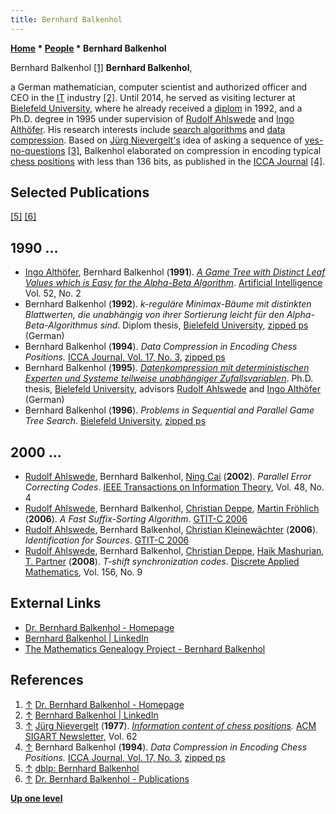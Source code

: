 ```yaml
---
title: Bernhard Balkenhol
---
```

**[Home](Home "Home") * [People](People "People") * Bernhard Balkenhol**

[](http://www.balkenhol.net/) Bernhard Balkenhol <a id="cite-note-1" href="#cite-ref-1">[1]</a>
**Bernhard Balkenhol**,

a German mathematician, computer scientist and authorized officer and CEO in the [IT](https://en.wikipedia.org/wiki/Information_technology) industry <a id="cite-note-2" href="#cite-ref-2">[2]</a>. Until 2014, he served as visiting lecturer at [Bielefeld University](https://en.wikipedia.org/wiki/Bielefeld_University), where he already received a [diplom](https://en.wikipedia.org/wiki/Diplom) in 1992, and a Ph.D. degree in 1995 under supervision of [Rudolf Ahlswede](Mathematician#Ahlswede "Mathematician") and [Ingo Althöfer](Ingo_Alth%C3%B6fer "Ingo Althöfer").
His research interests include [search algorithms](Search "Search") and [data compression](https://en.wikipedia.org/wiki/Data_compression). Based on [Jürg Nievergelt's](J%C3%BCrg_Nievergelt "Jürg Nievergelt") idea of asking a sequence of [yes-no-questions](https://en.wikipedia.org/wiki/Yes%E2%80%93no_question) <a id="cite-note-3" href="#cite-ref-3">[3]</a>, Balkenhol elaborated on compression in encoding typical [chess positions](Chess_Position "Chess Position") with less than 136 bits, as published in the [ICCA Journal](ICGA_Journal#17_3 "ICGA Journal") <a id="cite-note-4" href="#cite-ref-4">[4]</a>.

## Selected Publications

<a id="cite-note-5" href="#cite-ref-5">[5]</a> <a id="cite-note-6" href="#cite-ref-6">[6]</a>

## 1990 ...

- [Ingo Althöfer](Ingo_Alth%C3%B6fer "Ingo Althöfer"), Bernhard Balkenhol (**1991**). *[A Game Tree with Distinct Leaf Values which is Easy for the Alpha-Beta Algorithm](https://www.sciencedirect.com/science/article/abs/pii/000437029190042I#!)*. [Artificial Intelligence](https://en.wikipedia.org/wiki/Artificial_Intelligence_%28journal%29) Vol. 52, No. 2
- Bernhard Balkenhol (**1992**). *k-reguläre Minimax-Bäume mit distinkten Blattwerten, die unabhängig von ihrer Sortierung leicht für den Alpha-Beta-Algorithmus sind*. Diplom thesis, [Bielefeld University](https://en.wikipedia.org/wiki/Bielefeld_University), [zipped ps](http://www.balkenhol.net/papers/diplom.ps.gz) (German)
- Bernhard Balkenhol (**1994**). *Data Compression in Encoding Chess Positions.* [ICCA Journal, Vol. 17, No. 3](ICGA_Journal#17_3 "ICGA Journal"), [zipped ps](http://www.balkenhol.net/papers/icca94.ps.gz)
- Bernhard Balkenhol (**1995**). *[Datenkompression mit deterministischen Experten und Systeme teilweise unabhängiger Zufallsvariablen](https://pub.uni-bielefeld.de/publication/2437381)*. Ph.D. thesis, [Bielefeld University](https://en.wikipedia.org/wiki/Bielefeld_University), advisors [Rudolf Ahlswede](Mathematician#Ahlswede "Mathematician") and [Ingo Althöfer](Ingo_Alth%C3%B6fer "Ingo Althöfer") (German)
- Bernhard Balkenhol (**1996**). *Problems in Sequential and Parallel Game Tree Search*. [Bielefeld University](https://en.wikipedia.org/wiki/Bielefeld_University), [zipped ps](http://www.mathematik.uni-bielefeld.de/sfb343/preprints/pre97001.ps.gz)

## 2000 ...

- [Rudolf Ahlswede](Mathematician#Ahlswede "Mathematician"), Bernhard Balkenhol, [Ning Cai](https://dblp.uni-trier.de/pers/hd/c/Cai:Ning.html) (**2002**). *Parallel Error Correcting Codes*. [IEEE Transactions on Information Theory](IEEE#TIT "IEEE"), Vol. 48, No. 4
- [Rudolf Ahlswede](Mathematician#Ahlswede "Mathematician"), Bernhard Balkenhol, [Christian Deppe](https://dblp.uni-trier.de/pers/hd/d/Deppe:Christian.html), [Martin Fröhlich](https://dblp.uni-trier.de/pers/hd/f/Fr=ouml=hlich:Martin.html) (**2006**). *A Fast Suffix-Sorting Algorithm*. [GTIT-C 2006](https://dblp.uni-trier.de/db/conf/gtitc/gtitc2006.html)
- [Rudolf Ahlswede](Mathematician#Ahlswede "Mathematician"), Bernhard Balkenhol, [Christian Kleinewächter](https://dblp.uni-trier.de/pers/hd/k/Kleinew=auml=chter:Christian) (**2006**). *Identification for Sources*. [GTIT-C 2006](https://dblp.uni-trier.de/db/conf/gtitc/gtitc2006.html)
- [Rudolf Ahlswede](Mathematician#Ahlswede "Mathematician"), Bernhard Balkenhol, [Christian Deppe](https://dblp.uni-trier.de/pers/hd/d/Deppe:Christian.html), [Haik Mashurian](https://dblp.uni-trier.de/pers/hd/m/Mashurian:Haik), [T. Partner](https://dblp.uni-trier.de/pers/hd/p/Partner:T=) (**2008**). *T-shift synchronization codes*. [Discrete Applied Mathematics](https://en.wikipedia.org/wiki/Discrete_Applied_Mathematics), Vol. 156, No. 9

## External Links

- [Dr. Bernhard Balkenhol - Homepage](http://www.balkenhol.net/)
- [Bernhard Balkenhol | LinkedIn](https://www.linkedin.com/in/bernhard-balkenhol-29a22ba/)
- [The Mathematics Genealogy Project - Bernhard Balkenhol](https://genealogy.math.ndsu.nodak.edu/id.php?id=57925)

## References

1. <a id="cite-ref-1" href="#cite-note-1">↑</a> [Dr. Bernhard Balkenhol - Homepage](http://www.balkenhol.net/)
1. <a id="cite-ref-2" href="#cite-note-2">↑</a> [Bernhard Balkenhol | LinkedIn](https://www.linkedin.com/in/bernhard-balkenhol-29a22ba/)
1. <a id="cite-ref-3" href="#cite-note-3">↑</a> [Jürg Nievergelt](J%C3%BCrg_Nievergelt "Jürg Nievergelt") (**1977**). *[Information content of chess positions](Workshop_Chess_and_Mathematics#Information "Workshop Chess and Mathematics").* [ACM SIGART Newsletter](ACM#SIG "ACM"), Vol. 62
1. <a id="cite-ref-4" href="#cite-note-4">↑</a> Bernhard Balkenhol (**1994**). *Data Compression in Encoding Chess Positions.* [ICCA Journal, Vol. 17, No. 3](ICGA_Journal#17_3 "ICGA Journal"), [zipped ps](http://www.balkenhol.net/papers/icca94.ps.gz)
1. <a id="cite-ref-5" href="#cite-note-5">↑</a> [dblp: Bernhard Balkenhol](https://dblp.uni-trier.de/pers/hd/b/Balkenhol:Bernhard.html)
1. <a id="cite-ref-6" href="#cite-note-6">↑</a> [Dr. Bernhard Balkenhol - Publications](http://www.balkenhol.net/balkenhol.html)

**[Up one level](People "People")**

